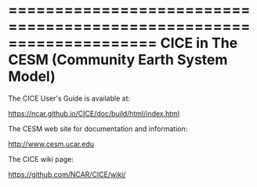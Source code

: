 ====================================================================
CICE in The CESM (Community Earth System Model) 
====================================================================

The CICE User's Guide is available at:

https://ncar.github.io/CICE/doc/build/html/index.html


The CESM web site for documentation and information:

http://www.cesm.ucar.edu


The CICE wiki page:

https://github.com/NCAR/CICE/wiki/
